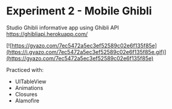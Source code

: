 # Experiment 2 - Mobile Ghibli

Studio Ghibli informative app using Ghibli API 
https://ghibliapi.herokuapp.com/

[![https://gyazo.com/7ec5472a5ec3ef52589c02e6f135f85e](https://i.gyazo.com/7ec5472a5ec3ef52589c02e6f135f85e.gif)](https://gyazo.com/7ec5472a5ec3ef52589c02e6f135f85e)

Practiced with:
- UITableView
- Animations
- Closures
- Alamofire
